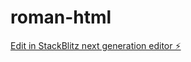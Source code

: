 # roman-html

[Edit in StackBlitz next generation editor ⚡️](https://stackblitz.com/~/github.com/gaintopskills/roman-html)